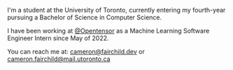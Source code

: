 I'm a student at the University of Toronto, currently entering my fourth-year pursuing a Bachelor of Science in Computer Science.  

I have been working at [@Opentensor](https://github.com/opentensor/) as a Machine Learning Software Engineer Intern since May of 2022.  

You can reach me at: [cameron@fairchild.dev](mailto:cameron@fairchild.dev) or [cameron.fairchild@mail.utoronto.ca](mailto:cameron.fairchild@mail.utoronto.ca)
